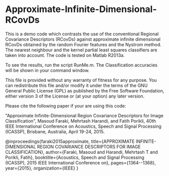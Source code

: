 # Approximate-Infinite-Dimensional-RCovDs
This is a demo code which contrasts the use of the conventional Regional 
Covariance Descriptors (RCovDs) against approximate infinite dimensional RCovDs obtained by the
random Fourier features and the Nystrom method. The nearest neighbour and
the kernel partial least squares classifiers are taken into account. The code is
tested on Matlab R2013a.

To see the results, run the script RunMe.m. 
The Classification accuracies will be shown in your command window.

This file is provided without any warranty of
fitness for any purpose. You can redistribute
this file and/or modify it under the terms of
the GNU General Public License (GPL) as published
by the Free Software Foundation, either version 3
of the License or (at your option) any later version.

Please cite the following paper if your are using this code:

"Approximate Infinite-Dimensional Region Covariance Descriptors for Image
Classification", Masoud Faraki, Mehrtash Harandi, and Fatih Porikli, 40th
IEEE International Conference on Acoustics, Speech and Signal Processing (ICASSP), Brisbane, Australia, April 19-24, 2015.

@inproceedings{faraki2015approximate,
title={APPROXIMATE INFINITE-DIMENSIONAL REGION COVARIANCE DESCRIPTORS FOR IMAGE CLASSIFICATION},
author={Faraki, Masoud and Harandi, Mehrtash T and Porikli, Fatih},
booktitle={Acoustics, Speech and Signal Processing (ICASSP), 2015 IEEE International Conference on},
pages={1364--1368},
year={2015},
organization={IEEE}
}
